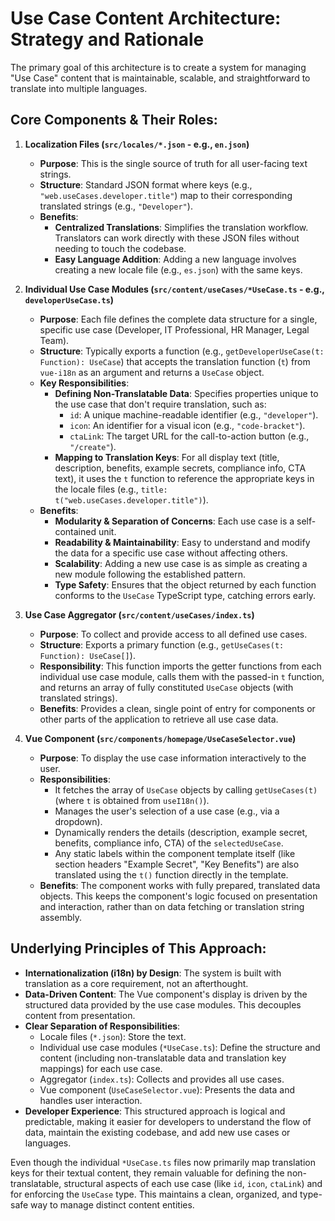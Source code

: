 
# Use Case Content Architecture: Strategy and Rationale

The primary goal of this architecture is to create a system for managing "Use Case" content that is maintainable, scalable, and straightforward to translate into multiple languages.

## Core Components & Their Roles:

1.  **Localization Files (`src/locales/*.json` - e.g., `en.json`)**
    *   **Purpose**: This is the single source of truth for all user-facing text strings.
    *   **Structure**: Standard JSON format where keys (e.g., `"web.useCases.developer.title"`) map to their corresponding translated strings (e.g., `"Developer"`).
    *   **Benefits**:
        *   **Centralized Translations**: Simplifies the translation workflow. Translators can work directly with these JSON files without needing to touch the codebase.
        *   **Easy Language Addition**: Adding a new language involves creating a new locale file (e.g., `es.json`) with the same keys.

2.  **Individual Use Case Modules (`src/content/useCases/*UseCase.ts` - e.g., `developerUseCase.ts`)**
    *   **Purpose**: Each file defines the complete data structure for a single, specific use case (Developer, IT Professional, HR Manager, Legal Team).
    *   **Structure**: Typically exports a function (e.g., `getDeveloperUseCase(t: Function): UseCase`) that accepts the translation function (`t`) from `vue-i18n` as an argument and returns a `UseCase` object.
    *   **Key Responsibilities**:
        *   **Defining Non-Translatable Data**: Specifies properties unique to the use case that don't require translation, such as:
            *   `id`: A unique machine-readable identifier (e.g., `"developer"`).
            *   `icon`: An identifier for a visual icon (e.g., `"code-bracket"`).
            *   `ctaLink`: The target URL for the call-to-action button (e.g., `"/create"`).
        *   **Mapping to Translation Keys**: For all display text (title, description, benefits, example secrets, compliance info, CTA text), it uses the `t` function to reference the appropriate keys in the locale files (e.g., `title: t("web.useCases.developer.title")`).
    *   **Benefits**:
        *   **Modularity & Separation of Concerns**: Each use case is a self-contained unit.
        *   **Readability & Maintainability**: Easy to understand and modify the data for a specific use case without affecting others.
        *   **Scalability**: Adding a new use case is as simple as creating a new module following the established pattern.
        *   **Type Safety**: Ensures that the object returned by each function conforms to the `UseCase` TypeScript type, catching errors early.

3.  **Use Case Aggregator (`src/content/useCases/index.ts`)**
    *   **Purpose**: To collect and provide access to all defined use cases.
    *   **Structure**: Exports a primary function (e.g., `getUseCases(t: Function): UseCase[]`).
    *   **Responsibility**: This function imports the getter functions from each individual use case module, calls them with the passed-in `t` function, and returns an array of fully constituted `UseCase` objects (with translated strings).
    *   **Benefits**: Provides a clean, single point of entry for components or other parts of the application to retrieve all use case data.

4.  **Vue Component (`src/components/homepage/UseCaseSelector.vue`)**
    *   **Purpose**: To display the use case information interactively to the user.
    *   **Responsibilities**:
        *   It fetches the array of `UseCase` objects by calling `getUseCases(t)` (where `t` is obtained from `useI18n()`).
        *   Manages the user's selection of a use case (e.g., via a dropdown).
        *   Dynamically renders the details (description, example secret, benefits, compliance info, CTA) of the `selectedUseCase`.
        *   Any static labels within the component template itself (like section headers "Example Secret", "Key Benefits") are also translated using the `t()` function directly in the template.
    *   **Benefits**: The component works with fully prepared, translated data objects. This keeps the component's logic focused on presentation and interaction, rather than on data fetching or translation string assembly.

## Underlying Principles of This Approach:

*   **Internationalization (i18n) by Design**: The system is built with translation as a core requirement, not an afterthought.
*   **Data-Driven Content**: The Vue component's display is driven by the structured data provided by the use case modules. This decouples content from presentation.
*   **Clear Separation of Responsibilities**:
    *   Locale files (`*.json`): Store the text.
    *   Individual use case modules (`*UseCase.ts`): Define the structure and content (including non-translatable data and translation key mappings) for each use case.
    *   Aggregator (`index.ts`): Collects and provides all use cases.
    *   Vue component (`UseCaseSelector.vue`): Presents the data and handles user interaction.
*   **Developer Experience**: This structured approach is logical and predictable, making it easier for developers to understand the flow of data, maintain the existing codebase, and add new use cases or languages.

Even though the individual `*UseCase.ts` files now primarily map translation keys for their textual content, they remain valuable for defining the non-translatable, structural aspects of each use case (like `id`, `icon`, `ctaLink`) and for enforcing the `UseCase` type. This maintains a clean, organized, and type-safe way to manage distinct content entities.
